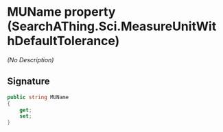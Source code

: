# MUName property (SearchAThing.Sci.MeasureUnitWithDefaultTolerance)
_(No Description)_

## Signature
```csharp
public string MUName
{
    get;
    set;
}
```
